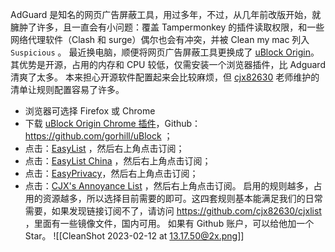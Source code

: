 AdGuard 是知名的网页广告屏蔽工具，用过多年，不过，从几年前改版开始，就臃肿了许多，且一直会有小问题：覆盖 Tampermonkey 的插件读取权限，和一些网络代理软件（Clash 和 surge）偶尔也会有冲突，并被 Clean my mac 列入 `Suspicious` 。
最近换电脑，顺便将网页广告屏蔽工具更换成了 [uBlock Origin](https://chrome.google.com/webstore/detail/ublock-origin/cjpalhdlnbpafiamejdnhcphjbkeiagm)。其优势是开源，占用的内存和 CPU 较低，仅需安装一个浏览器插件，比 Adguard 清爽了太多。
本来担心开源软件配置起来会比较麻烦，但 [cjx82630](https://github.com/cjx82630) 老师维护的清单让规则配置容易了许多。
- 浏览器可选择 Firefox 或 Chrome 
- 下载 [uBlock Origin Chrome 插件](https://chrome.google.com/webstore/detail/ublock-origin/cjpalhdlnbpafiamejdnhcphjbkeiagm)，Github： https://github.com/gorhill/uBlock ；
- 点击：[EasyList]( https://subscribe.adblockplus.org/?location=https://easylist-downloads.adblockplus.org/easylist.txt&title=EasyList "EasyList") ，然后右上角点击订阅；
- 点击：[EasyList China]( https://subscribe.adblockplus.org/?location=https://easylist-downloads.adblockplus.org/easylistchina.txt&title=EasyList%20China "EasyList China") ，然后右上角点击订阅；
- 点击：[EasyPrivacy]( https://subscribe.adblockplus.org/?location=https://easylist-downloads.adblockplus.org/easyprivacy.txt&title=EasyPrivacy "EasyPrivacy")，然后右上角点击订阅；
- 点击：[CJX's Annoyance List]( https://subscribe.adblockplus.org/?location=https://main.filter-delivery-staging.eyeo.com/v3/full/cjx-annoyance.txt&title=CJX "CJX's Annoyance List") ，然后右上角点击订阅。
启用的规则越多，占用的资源越多，所以选择目前需要的即可。这四套规则基本能满足我们的日常需要，如果发现链接订阅不了，请访问 https://github.com/cjx82630/cjxlist ，里面有一些镜像文件，国内可用。
如果有 Github 账户，可以给他加一个 Star。
![[CleanShot 2023-02-12 at 13.17.50@2x.png]]